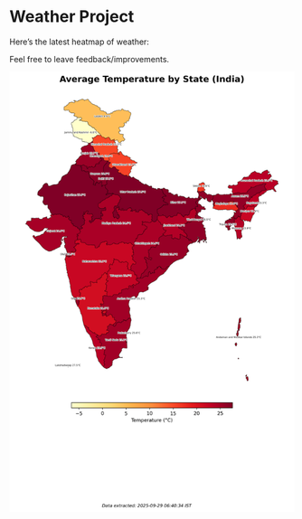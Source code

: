 # Weather Project

Here’s the latest heatmap of weather:

Feel free to leave feedback/improvements.

![India Heatmap](docs/assets/india_heatmap.png?v=D9DC8C)
